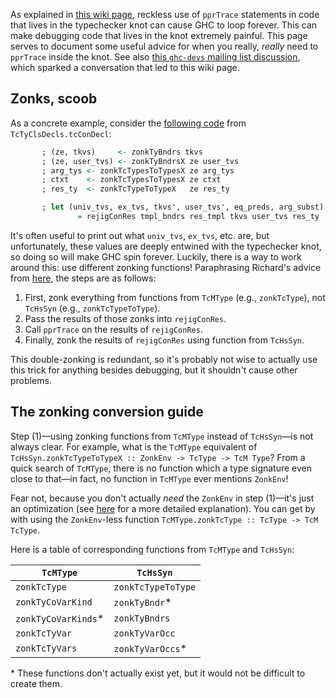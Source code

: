 As explained in [this wiki page](commentary/compiler/tying-the-knot), reckless use of `pprTrace` statements in code that lives in the typechecker knot can cause GHC to loop forever. This can make debugging code that lives in the knot extremely painful. This page serves to document some useful advice for when you really, _really_ need to `pprTrace` inside the knot. See also [this `ghc-devs` mailing list discussion](https://mail.haskell.org/pipermail/ghc-devs/2019-April/017447.html), which sparked a conversation that led to this wiki page.

## Zonks, scoob

As a concrete example, consider the [following code](ttps://gitlab.haskell.org/ghc/ghc/blob/51fd357119b357c52e990ccce9059c423cc49406/compiler/typecheck/TcTyClsDecls.hs#L2312-2318) from `TcTyClsDecls.tcConDecl`:

```hs
       ; (ze, tkvs)     <- zonkTyBndrs tkvs
       ; (ze, user_tvs) <- zonkTyBndrsX ze user_tvs
       ; arg_tys <- zonkTcTypesToTypesX ze arg_tys
       ; ctxt    <- zonkTcTypesToTypesX ze ctxt
       ; res_ty  <- zonkTcTypeToTypeX   ze res_ty

       ; let (univ_tvs, ex_tvs, tkvs', user_tvs', eq_preds, arg_subst)
               = rejigConRes tmpl_bndrs res_tmpl tkvs user_tvs res_ty
```

It's often useful to print out what `univ_tvs`, `ex_tvs`, etc. are, but unfortunately, these values are deeply entwined with the typechecker knot, so doing so will make GHC spin forever. Luckily, there is a way to work around this: use different zonking functions! Paraphrasing Richard's advice from [here](https://phabricator.haskell.org/D4974#137224), the steps are as follows:

1. First, zonk everything from functions from `TcMType` (e.g., `zonkTcType`), not `TcHsSyn` (e.g., `zonkTcTypeToType`).
2. Pass the results of those zonks into `rejigConRes`.
3. Call `pprTrace` on the results of `rejigConRes`.
4. Finally, zonk the results of `rejigConRes` using function from `TcHsSyn`.

This double-zonking is redundant, so it's probably not wise to actually use this trick for anything besides debugging, but it shouldn't cause other problems.

## The zonking conversion guide

Step (1)—using zonking functions from `TcMType` instead of `TcHsSyn`—is not always clear. For example, what is the `TcMType` equivalent of `TcHsSyn.zonkTcTypeToTypeX :: ZonkEnv -> TcType -> TcM Type`? From a quick search of `TcMType`, there is no function which a type signature even close to that—in fact, no function in `TcMType` ever mentions `ZonkEnv`!

Fear not, because you don't actually _need_ the `ZonkEnv` in step (1)—it's just an optimization (see [here](https://mail.haskell.org/pipermail/ghc-devs/2019-April/017454.html) for a more detailed explanation). You can get by with using the `ZonkEnv`-less function `TcMType.zonkTcType :: TcType -> TcM TcType`.

Here is a table of corresponding functions from `TcMType` and `TcHsSyn`:

| `TcMType` | `TcHsSyn` |
| ------ | ------ |
| `zonkTcType` | `zonkTcTypeToType` |
| `zonkTyCoVarKind` | `zonkTyBndr`* |
| `zonkTyCoVarKinds`* | `zonkTyBndrs` |
| `zonkTcTyVar` | `zonkTyVarOcc` |
| `zonkTcTyVars` | `zonkTyVarOccs`* |

\* These functions don't actually exist yet, but it would not be difficult to create them.